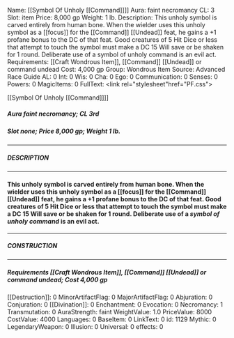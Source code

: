 Name: [[Symbol Of Unholy [[Command]]]]
Aura: faint necromancy
CL: 3
Slot: item
Price: 8,000 gp
Weight: 1 lb.
Description: This unholy symbol is carved entirely from human bone. When the wielder uses this unholy symbol as a [[focus]] for the [[Command]] [[Undead]] feat, he gains a +1 profane bonus to the DC of that feat. Good creatures of 5 Hit Dice or less that attempt to touch the symbol must make a DC 15 Will save or be shaken for 1 round. Deliberate use of a symbol of unholy command is an evil act.
Requirements: [[Craft Wondrous Item]], [[Command]] [[Undead]] or command undead
Cost: 4,000 gp
Group: Wondrous Item
Source: Advanced Race Guide
AL: 0
Int: 0
Wis: 0
Cha: 0
Ego: 0
Communication: 0
Senses: 0
Powers: 0
MagicItems: 0
FullText: <link rel="stylesheet"href="PF.css"><div class="heading"><p class="alignleft">[[Symbol Of Unholy [[Command]]]]</p><div style="clear: both;"></div></div><div><h5><b>Aura </b>faint necromancy; <b>CL </b>3rd</h5><h5><b>Slot </b>none; <b>Price </b>8,000 gp; <b>Weight </b>1 lb.</h5></div><hr/><div><h5><b>DESCRIPTION</b></h5></div><hr/><div><h4><p>This unholy symbol is carved entirely from human bone. When the wielder uses this unholy symbol as a [[focus]] for the [[Command]] [[Undead]] feat, he gains a +1 profane bonus to the DC of that feat. Good creatures of 5 Hit Dice or less that attempt to touch the symbol must make a DC 15 Will save or be shaken for 1 round. Deliberate use of a <i>symbol of unholy command</i> is an evil act.</p></h4></div><hr/><div><h5><b>CONSTRUCTION</b></h5></div><hr/><div><h5><b>Requirements </b>[[Craft Wondrous Item]], [[Command]] [[Undead]] or command undead; <b>Cost </b>4,000 gp</h5></div>
[[Destruction]]: 0
MinorArtifactFlag: 0
MajorArtifactFlag: 0
Abjuration: 0
Conjuration: 0
[[Divination]]: 0
Enchantment: 0
Evocation: 0
Necromancy: 1
Transmutation: 0
AuraStrength: faint
WeightValue: 1.0
PriceValue: 8000
CostValue: 4000
Languages: 0
BaseItem: 0
LinkText: 0
id: 1129
Mythic: 0
LegendaryWeapon: 0
Illusion: 0
Universal: 0
effects: 0
